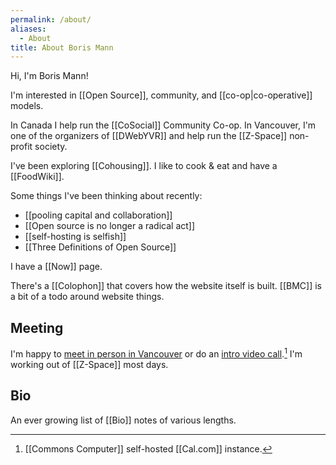 ```yaml
---
permalink: /about/
aliases:
  - About
title: About Boris Mann
---
```

Hi, I'm Boris Mann!

<!-- copy/paste from home page -->
I'm interested in [[Open Source]], community, and [[co-op|co-operative]] models.

 In Canada I help run the [[CoSocial]] Community Co-op. In Vancouver, I'm one of the organizers of [[DWebYVR]] and help run the [[Z-Space]] non-profit society.

I've been exploring [[Cohousing]]. I like to cook & eat and have a [[FoodWiki]].

Some things I've been thinking about recently:

* [[pooling capital and collaboration]]
* [[Open source is no longer a radical act]]
* [[self-hosting is selfish]]
* [[Three Definitions of Open Source]]

I have a [[Now]] page.

There's a [[Colophon]] that covers how the website itself is built. [[BMC]] is a bit of a todo around website things.
## Meeting

I'm happy to [meet in person in Vancouver](https://cal.commonscomputer.com/boris/vancouver) or do an [intro video call](https://cal.commonscomputer.com/boris/30min).[^caldotcom] I'm working out of [[Z-Space]] most days.

[^caldotcom]: [[Commons Computer]] self-hosted [[Cal.com]] instance.

## Bio

An ever growing list of [[Bio]] notes of various lengths.